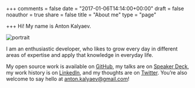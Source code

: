 +++
comments = false
date = "2017-01-06T14:14:00+00:00"
draft = false
noauthor = true
share = false
title = "About me"
type = "page"

+++
Hi! My name is Anton Kalyaev.

<img id="portrait" src="/images/pic.jpeg" alt="portrait"/>

I am an enthusiastic developer, who likes to grow every day in different areas
of expertise and apply that knowledge in everyday life.

My open source work is available on [GitHub](https://github.com/akalyaev/), my
talks are on [Speaker Deck](https://speakerdeck.com/akalyaev), my work history
is on [LinkedIn](http://www.linkedin.com/in/anton-kalyaev), and my thoughts are
on [Twitter](https://twitter.com/AntonKalyaev). You’re also welcome to say
hello at <anton.kalyaev@gmail.com>!
